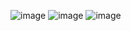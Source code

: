 ![image](https://user-images.githubusercontent.com/107925483/229355907-bf6e551c-50df-4afc-b931-3fcb95e58131.png)
![image](https://user-images.githubusercontent.com/107925483/229355945-9d421a6a-ae2c-4986-8c24-4bdd5daa4478.png)
![image](https://user-images.githubusercontent.com/107925483/229355957-1dc6e3af-2b39-4de4-8d44-fb692ab619cb.png)
